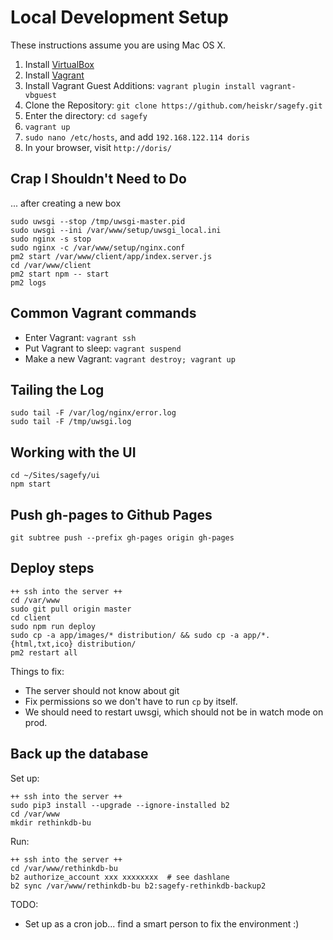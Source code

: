 Local Development Setup
=======================

These instructions assume you are using Mac OS X.

1. Install [VirtualBox](https://www.virtualbox.org/wiki/Downloads)
2. Install [Vagrant](http://downloads.vagrantup.com/)
3. Install Vagrant Guest Additions: `vagrant plugin install vagrant-vbguest`
4. Clone the Repository: `git clone https://github.com/heiskr/sagefy.git`
5. Enter the directory: `cd sagefy`
6. `vagrant up`
7. `sudo nano /etc/hosts`, and add `192.168.122.114 doris`
8. In your browser, visit `http://doris/`

Crap I Shouldn't Need to Do
----------------------------

... after creating a new box

    sudo uwsgi --stop /tmp/uwsgi-master.pid
    sudo uwsgi --ini /var/www/setup/uwsgi_local.ini
    sudo nginx -s stop
    sudo nginx -c /var/www/setup/nginx.conf
    pm2 start /var/www/client/app/index.server.js
    cd /var/www/client
    pm2 start npm -- start
    pm2 logs


Common Vagrant commands
-----------------------

- Enter Vagrant: `vagrant ssh`
- Put Vagrant to sleep: `vagrant suspend`
- Make a new Vagrant: `vagrant destroy; vagrant up`

Tailing the Log
---------------

    sudo tail -F /var/log/nginx/error.log
    sudo tail -F /tmp/uwsgi.log

Working with the UI
-------------------

    cd ~/Sites/sagefy/ui
    npm start

Push gh-pages to Github Pages
-----------------------------

    git subtree push --prefix gh-pages origin gh-pages


Deploy steps
------------

    ++ ssh into the server ++
    cd /var/www
    sudo git pull origin master
    cd client
    sudo npm run deploy
    sudo cp -a app/images/* distribution/ && sudo cp -a app/*.{html,txt,ico} distribution/
    pm2 restart all

Things to fix:

- The server should not know about git
- Fix permissions so we don't have to run `cp` by itself.
- We should need to restart uwsgi, which should not be in watch mode on prod.

Back up the database
--------------------

Set up:

    ++ ssh into the server ++
    sudo pip3 install --upgrade --ignore-installed b2
    cd /var/www
    mkdir rethinkdb-bu

Run:

    ++ ssh into the server ++
    cd /var/www/rethinkdb-bu
    b2 authorize_account xxx xxxxxxxx  # see dashlane
    b2 sync /var/www/rethinkdb-bu b2:sagefy-rethinkdb-backup2

TODO:

- Set up as a cron job... find a smart person to fix the environment :)
